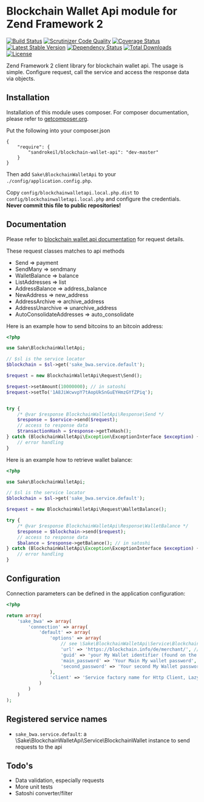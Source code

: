 # Blockchain Wallet Api module for Zend Framework 2

[![Build Status](https://travis-ci.org/sandrokeil/BlockchainWalletApi.png?branch=master)](https://travis-ci.org/sandrokeil/BlockchainWalletApi)
[![Scrutinizer Code Quality](https://scrutinizer-ci.com/g/sandrokeil/BlockchainWalletApi/badges/quality-score.png?s=e0089b63bdd99801480a5c7aedbda372767990ab)](https://scrutinizer-ci.com/g/sandrokeil/BlockchainWalletApi/)
[![Coverage Status](https://coveralls.io/repos/sandrokeil/BlockchainWalletApi/badge.png)](https://coveralls.io/r/sandrokeil/BlockchainWalletApi)
[![Latest Stable Version](https://poser.pugx.org/sandrokeil/blockchain-wallet-api/v/stable.png)](https://packagist.org/packages/sandrokeil/blockchain-wallet-api)
[![Dependency Status](https://www.versioneye.com/user/projects/53615c9cfe0d07b45c000082/badge.png)](https://www.versioneye.com/user/projects/53615c9cfe0d07b45c000082)
[![Total Downloads](https://poser.pugx.org/sandrokeil/blockchain-wallet-api/downloads.png)](https://packagist.org/packages/sandrokeil/blockchain-wallet-api)
[![License](https://poser.pugx.org/sandrokeil/blockchain-wallet-api/license.png)](https://packagist.org/packages/sandrokeil/blockchain-wallet-api)

Zend Framework 2 client library for blockchain wallet api. The usage is simple. Configure request, call the service and access the response data via objects.

## Installation

Installation of this module uses composer. For composer documentation, please refer to
[getcomposer.org](http://getcomposer.org/).

Put the following into your composer.json

    {
        "require": {
            "sandrokeil/blockchain-wallet-api": "dev-master"
        }
    }

Then add `Sake\BlockchainWalletApi` to your `./config/application.config.php`.

Copy `config/blockchainwalletapi.local.php.dist` to `config/blockchainwalletapi.local.php` and configure the credentials. **Never commit this file to public repositories!**

## Documentation

Please refer to [blockchain wallet api documentation](https://blockchain.info/en/api/blockchain_wallet_api) for request details.

These request classes matches to api methods

 * Send => payment
 * SendMany => sendmany
 * WalletBalance => balance
 * ListAddresses => list
 * AddressBalance => address_balance
 * NewAddress => new_address
 * AddressArchive => archive_address
 * AddressUnarchive => unarchive_address
 * AutoConsolidateAddresses => auto_consolidate

Here is an example how to send bitcoins to an bitcoin address:

```php
<?php

use Sake\BlockchainWalletApi;

// $sl is the service locator
$blockchain = $sl->get('sake_bwa.service.default');

$request = new BlockchainWalletApi\Request\Send();

$request->setAmount(10000000); // in satoshi
$request->setTo('1A8JiWcwvpY7tAopUkSnGuEYHmzGYfZPiq');


try {
	/* @var $response BlockchainWalletApi\Response\Send */
	$response = $service->send($request);
    // access to response data
    $transactionHash = $response->getTxHash();
} catch (BlockchainWalletApi\Exception\ExceptionInterface $exception) {
    // error handling
}
```

Here is an example how to retrieve wallet balance:

```php
<?php

use Sake\BlockchainWalletApi;

// $sl is the service locator
$blockchain = $sl->get('sake_bwa.service.default');

$request = new BlockchainWalletApi\Request\WalletBalance();

try {
	/* @var $response BlockchainWalletApi\Response\WalletBalance */
	$response = $blockchain->send($request);
    // access to response data
    $balance = $response->getBalance(); // in satoshi
} catch (BlockchainWalletApi\Exception\ExceptionInterface $exception) {
    // error handling
}
```

## Configuration
Connection parameters can be defined in the application configuration:

```php
<?php

return array(
    'sake_bwa' => array(
        'connection' => array(
            'default' => array(
                'options' => array(
                    // see \Sake\BlockchainWalletApi\Service\BlockchainWalletOptions for all configurations
                    'url' => 'https://blockchain.info/de/merchant/', // note on your country
                    'guid' => 'your My Wallet identifier (found on the login page)',
                    'main_password' => 'Your Main My wallet password',
                    'second_password' => 'Your second My Wallet password if double encryption is enabled',
                ),
                'client' => 'Service factory name for Http Client, Lazy-loads a Zend\Http\Client instance if none registered'
            )
        )
    )
);
```

## Registered service names
 * `sake_bwa.service.default`: a \Sake\BlockchainWalletApi\Service\BlockchainWallet instance to send requests to the api

## Todo's

 * Data validation, especially requests
 * More unit tests
 * Satoshi converter/filter
